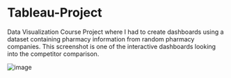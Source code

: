 # Tableau-Project

Data Visualization Course Project where I had to create dashboards using a dataset containing pharmacy information from random pharmacy companies. This screenshot is one of the interactive dashboards looking into the competitor comparison.





![image](https://user-images.githubusercontent.com/88988887/214382926-38b1058a-3ac7-45a4-a62f-58252e6efe1e.png)
